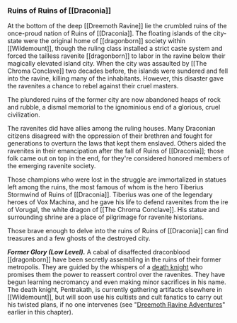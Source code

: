 ### Ruins of Ruins of [[Draconia]]

At the bottom of the deep [[Dreemoth Ravine]] lie the crumbled ruins of the once-proud nation of Ruins of [[Draconia]]. The floating islands of the city-state were the original home of [[dragonborn]] society within [[Wildemount]], though the ruling class installed a strict caste system and forced the tailless ravenite [[dragonborn]] to labor in the ravine below their magically elevated island city. When the city was assaulted by [[The Chroma Conclave]] two decades before, the islands were sundered and fell into the ravine, killing many of the inhabitants. However, this disaster gave the ravenites a chance to rebel against their cruel masters.

The plundered ruins of the former city are now abandoned heaps of rock and rubble, a dismal memorial to the ignominious end of a glorious, cruel civilization.

The ravenites did have allies among the ruling houses. Many Draconian citizens disagreed with the oppression of their brethren and fought for generations to overturn the laws that kept them enslaved. Others aided the ravenites in their emancipation after the fall of Ruins of [[Draconia]]; those folk came out on top in the end, for they're considered honored members of the emerging ravenite society.

Those champions who were lost in the struggle are immortalized in statues left among the ruins, the most famous of whom is the hero Tiberius Stormwind of Ruins of [[Draconia]]. Tiberius was one of the legendary heroes of Vox Machina, and he gave his life to defend ravenites from the ire of Vorugal, the white dragon of [[The Chroma Conclave]]. His statue and surrounding shrine are a place of pilgrimage for ravenite historians.

Those brave enough to delve into the ruins of Ruins of [[Draconia]] can find treasures and a few ghosts of the destroyed city.

_**Former Glory (Low Level).**_ A cabal of disaffected draconblood [[dragonborn]] have been secretly assembling in the ruins of their former metropolis. They are guided by the whispers of a [death knight](https://www.dndbeyond.com/monsters/death-knight) who promises them the power to reassert control over the ravenites. They have begun learning necromancy and even making minor sacrifices in his name. The death knight, Pentrakath, is currently gathering artifacts elsewhere in [[Wildemount]], but will soon use his cultists and cult fanatics to carry out his twisted plans, if no one intervenes (see "[Dreemoth Ravine Adventures](https://www.dndbeyond.com/sources/egtw/[[wildemount]]-gazetteer-wastes-of-[[xhorhas]]#DreemothRavineAdventures "[[Dreemoth Ravine]] Adventures")" earlier in this chapter).